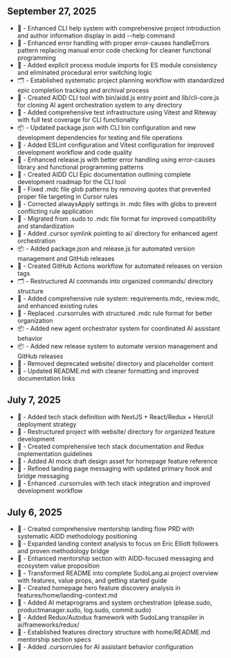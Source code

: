 ## September 27, 2025

- 🚀 - Enhanced CLI help system with comprehensive project introduction and author information display in aidd --help command
- 🔄 - Enhanced error handling with proper error-causes handleErrors pattern replacing manual error code checking for cleaner functional programming
- 🔧 - Added explicit process module imports for ES module consistency and eliminated procedural error switching logic
- 🗂️ - Established systematic project planning workflow with standardized epic completion tracking and archival process
- 🚀 - Created AIDD CLI tool with bin/aidd.js entry point and lib/cli-core.js for cloning AI agent orchestration system to any directory
- 🧪 - Added comprehensive test infrastructure using Vitest and Riteway with full test coverage for CLI functionality
- 📦 - Updated package.json with CLI bin configuration and new development dependencies for testing and file operations
- 🔧 - Added ESLint configuration and Vitest configuration for improved development workflow and code quality
- 🔄 - Enhanced release.js with better error handling using error-causes library and functional programming patterns
- 📝 - Created AIDD CLI Epic documentation outlining complete development roadmap for the CLI tool
- 🐛 - Fixed .mdc file glob patterns by removing quotes that prevented proper file targeting in Cursor rules
- 🐛 - Corrected alwaysApply settings in .mdc files with globs to prevent conflicting rule application
- 🔄 - Migrated from .sudo to .mdc file format for improved compatibility and standardization
- 🔧 - Added .cursor symlink pointing to ai/ directory for enhanced agent orchestration
- 📦 - Added package.json and release.js for automated version management and GitHub releases
- 🚀 - Created GitHub Actions workflow for automated releases on version tags
- 🗂️ - Restructured AI commands into organized commands/ directory structure
- 📝 - Added comprehensive rule system: requirements.mdc, review.mdc, and enhanced existing rules
- 🔄 - Replaced .cursorrules with structured .mdc rule format for better organization
- 📦 - Added new agent orchestrator system for coordinated AI assistant behavior
- 📦 - Added new release system to automate version management and GitHub releases
- 🧹 - Removed deprecated website/ directory and placeholder content
- 📝 - Updated README.md with cleaner formatting and improved documentation links

## July 7, 2025

- 📝 - Added tech stack definition with NextJS + React/Redux + HeroUI deployment strategy
- 🔄 - Restructured project with website/ directory for organized feature development
- 📝 - Created comprehensive tech stack documentation and Redux implementation guidelines
- 🎨 - Added AI mock draft design asset for homepage feature reference
- 📝 - Refined landing page messaging with updated primary hook and bridge messaging
- 🔧 - Enhanced .cursorrules with tech stack integration and improved development workflow

## July 6, 2025

- 📝 - Created comprehensive mentorship landing flow PRD with systematic AIDD methodology positioning
- 🎯 - Expanded landing context analysis to focus on Eric Elliott followers and proven methodology bridge
- 📱 - Enhanced mentorship section with AIDD-focused messaging and ecosystem value proposition
- 🚀 - Transformed README into complete SudoLang.ai project overview with features, value props, and getting started guide
- 🚀 - Created homepage hero feature discovery analysis in features/home/landing-context.md
- 📝 - Added AI metaprograms and system orchestration (please.sudo, productmanager.sudo, log.sudo, commit.sudo)
- 🚀 - Added Redux/Autodux framework with SudoLang transpiler in ai/frameworks/redux/
- 📝 - Established features directory structure with home/README.md mentorship section specs
- 🔧 - Added .cursorrules for AI assistant behavior configuration
